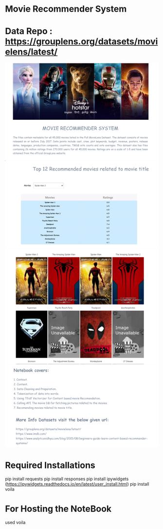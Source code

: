 # Movie Recommender System
# Data Repo : https://grouplens.org/datasets/movielens/latest/

![casesLines](./output/Header.PNG)
![casesLines](./output/Body1.PNG)
![casesLines](./output/body2.PNG)
![casesLines](./output/footer.PNG)

# Required Installations
pip install requests
pip install responses
pip install ipywidgets (https://ipywidgets.readthedocs.io/en/latest/user_install.html)
pip install voila

# For Hosting the NoteBook 
used voila 
